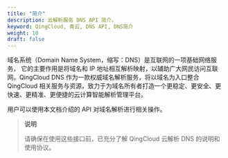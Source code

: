 ```yaml
---
title: "简介"
description: 云解析服务 DNS API 简介。
keyword: QingCloud, 青云, DNS API, DNS简介
weight: 10
draft: false
---
```


域名系统（Domain Name System，缩写：DNS）是互联网的一项基础网络服务， 它的主要作用是将域名和 IP 地址相互解析映射，以辅助广大网民访问互联网。QingCloud DNS 作为一款权威域名解析服务，将以域名为入口整合 QingCloud 相关服务与资源，致力于为域名所有者打造一个更稳定、更安全、更快速、更精准、更便捷的云计算智能解析管理平台。

用户可以使用本文档介绍的 API 对域名解析进行相关操作。

> **说明**
>
> 请确保在使用这些接口前，已充分了解 QingCloud 云解析 DNS 的说明和使用协议。

